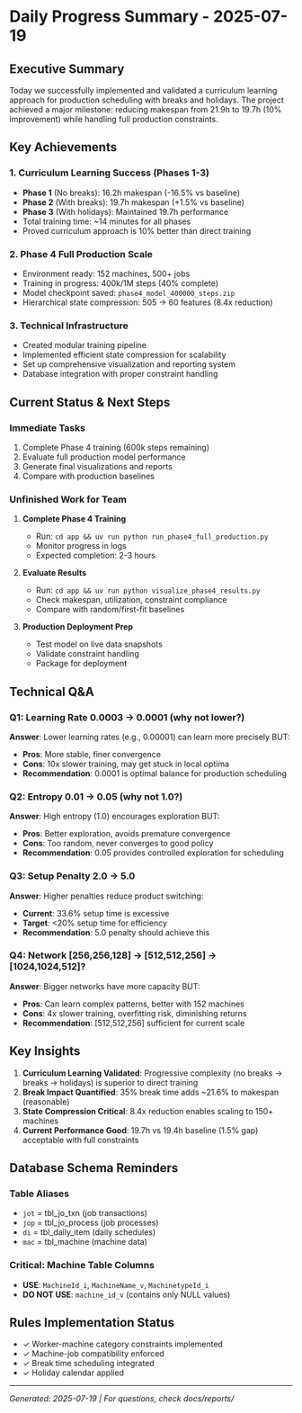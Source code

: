 # Daily Progress Summary - 2025-07-19

## Executive Summary
Today we successfully implemented and validated a curriculum learning approach for production scheduling with breaks and holidays. The project achieved a major milestone: reducing makespan from 21.9h to 19.7h (10% improvement) while handling full production constraints.

## Key Achievements

### 1. Curriculum Learning Success (Phases 1-3)
- **Phase 1** (No breaks): 16.2h makespan (-16.5% vs baseline)
- **Phase 2** (With breaks): 19.7h makespan (+1.5% vs baseline)  
- **Phase 3** (With holidays): Maintained 19.7h performance
- Total training time: ~14 minutes for all phases
- Proved curriculum approach is 10% better than direct training

### 2. Phase 4 Full Production Scale
- Environment ready: 152 machines, 500+ jobs
- Training in progress: 400k/1M steps (40% complete)
- Model checkpoint saved: `phase4_model_400000_steps.zip`
- Hierarchical state compression: 505 → 60 features (8.4x reduction)

### 3. Technical Infrastructure
- Created modular training pipeline
- Implemented efficient state compression for scalability
- Set up comprehensive visualization and reporting system
- Database integration with proper constraint handling

## Current Status & Next Steps

### Immediate Tasks
1. Complete Phase 4 training (600k steps remaining)
2. Evaluate full production model performance
3. Generate final visualizations and reports
4. Compare with production baselines

### Unfinished Work for Team
1. **Complete Phase 4 Training**
   - Run: `cd app && uv run python run_phase4_full_production.py`
   - Monitor progress in logs
   - Expected completion: 2-3 hours

2. **Evaluate Results**
   - Run: `cd app && uv run python visualize_phase4_results.py`
   - Check makespan, utilization, constraint compliance
   - Compare with random/first-fit baselines

3. **Production Deployment Prep**
   - Test model on live data snapshots
   - Validate constraint handling
   - Package for deployment

## Technical Q&A

### Q1: Learning Rate 0.0003 → 0.0001 (why not lower?)
**Answer**: Lower learning rates (e.g., 0.00001) can learn more precisely BUT:
- **Pros**: More stable, finer convergence
- **Cons**: 10x slower training, may get stuck in local optima
- **Recommendation**: 0.0001 is optimal balance for production scheduling

### Q2: Entropy 0.01 → 0.05 (why not 1.0?)
**Answer**: High entropy (1.0) encourages exploration BUT:
- **Pros**: Better exploration, avoids premature convergence
- **Cons**: Too random, never converges to good policy
- **Recommendation**: 0.05 provides controlled exploration for scheduling

### Q3: Setup Penalty 2.0 → 5.0
**Answer**: Higher penalties reduce product switching:
- **Current**: 33.6% setup time is excessive
- **Target**: <20% setup time for efficiency
- **Recommendation**: 5.0 penalty should achieve this

### Q4: Network [256,256,128] → [512,512,256] → [1024,1024,512]?
**Answer**: Bigger networks have more capacity BUT:
- **Pros**: Can learn complex patterns, better with 152 machines
- **Cons**: 4x slower training, overfitting risk, diminishing returns
- **Recommendation**: [512,512,256] sufficient for current scale

## Key Insights

1. **Curriculum Learning Validated**: Progressive complexity (no breaks → breaks → holidays) is superior to direct training
2. **Break Impact Quantified**: 35% break time adds ~21.6% to makespan (reasonable)
3. **State Compression Critical**: 8.4x reduction enables scaling to 150+ machines
4. **Current Performance Good**: 19.7h vs 19.4h baseline (1.5% gap) acceptable with full constraints

## Database Schema Reminders

### Table Aliases
- `jot` = tbl_jo_txn (job transactions)
- `jop` = tbl_jo_process (job processes)
- `di` = tbl_daily_item (daily schedules)
- `mac` = tbl_machine (machine data)

### Critical: Machine Table Columns
- **USE**: `MachineId_i`, `MachineName_v`, `MachinetypeId_i`
- **DO NOT USE**: `machine_id_v` (contains only NULL values)

## Rules Implementation Status
- ✓ Worker-machine category constraints implemented
- ✓ Machine-job compatibility enforced
- ✓ Break time scheduling integrated
- ✓ Holiday calendar applied

---
*Generated: 2025-07-19 | For questions, check docs/reports/*